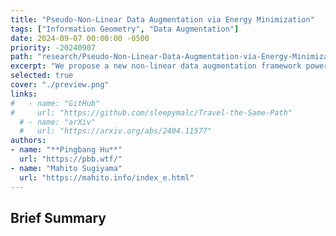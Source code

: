```yaml
---
title: "Pseudo-Non-Linear Data Augmentation via Energy Minimization"
tags: ["Information Geometry", "Data Augmentation"]
date: 2024-09-07 00:00:00 -0500
priority: -20240907
path: "research/Pseudo-Non-Linear-Data-Augmentation-via-Energy-Minimization"
excerpt: "We propose a new non-linear data augmentation framework powered by information geometry."
selected: true
cover: "./preview.png"
links:
#   - name: "GitHub"
#     url: "https://github.com/sleepymalc/Travel-the-Same-Path"
  # - name: "arXiv"
  #   url: "https://arxiv.org/abs/2404.11577"
authors:
- name: "**Pingbang Hu**"
  url: "https://pbb.wtf/"
- name: "Mahito Sugiyama"
  url: "https://mahito.info/index_e.html"
---
```


## Brief Summary
